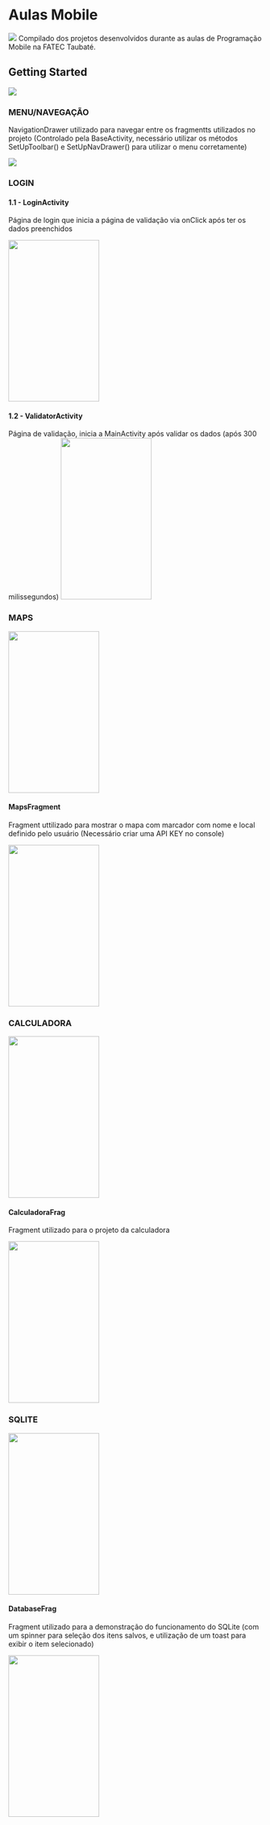 # Aulas Mobile

<img src="screenshots/ic_launcher.png"/>
Compilado dos projetos desenvolvidos durante as aulas de Programação Mobile na FATEC Taubaté.

## Getting Started

<img src="screenshots/01.png"/>

### MENU/NAVEGAÇÃO

NavigationDrawer utilizado para navegar entre os fragmentts utilizados no projeto
    (Controlado pela BaseActivity, necessário utilizar os métodos
    SetUpToolbar() e SetUpNavDrawer()
    para utilizar o menu corretamente)

<img src="screenshots/00.png"/>


### LOGIN

#### 1.1 - LoginActivity

Página de login que inicia a página de validação via onClick após ter os dados preenchidos

<img src="screenshots/02.png" width="180" height="320"/>

#### 1.2 - ValidatorActivity
Página de validação, inicia a MainActivity após validar os dados (após 300 milissegundos) 
<img src="screenshots/03.png.jpeg" width="180" height="320"/>

### MAPS
<img src="screenshots/04.png.jpeg" width="180" height="320"/>

#### MapsFragment
Fragment uttilizado para mostrar o mapa com marcador com nome e local definido pelo usuário
(Necessário criar uma API KEY no console)

<img src="screenshots/05.png.jpeg" width="180" height="320"/>

### CALCULADORA
<img src="screenshots/06.png.jpeg" width="180" height="320"/>

#### CalculadoraFrag
Fragment utilizado para o projeto da calculadora

<img src="screenshots/07.png.jpeg" width="180" height="320"/>

### SQLITE
<img src="screenshots/08.png.jpeg" width="180" height="320"/>

#### DatabaseFrag
Fragment utilizado para a demonstração do funcionamento do SQLite
    (com um spinner para seleção dos itens salvos, 
    e utilização de um toast para exibir o item selecionado)
    
<img src="screenshots/09.png.jpeg" width="180" height="320"/>
